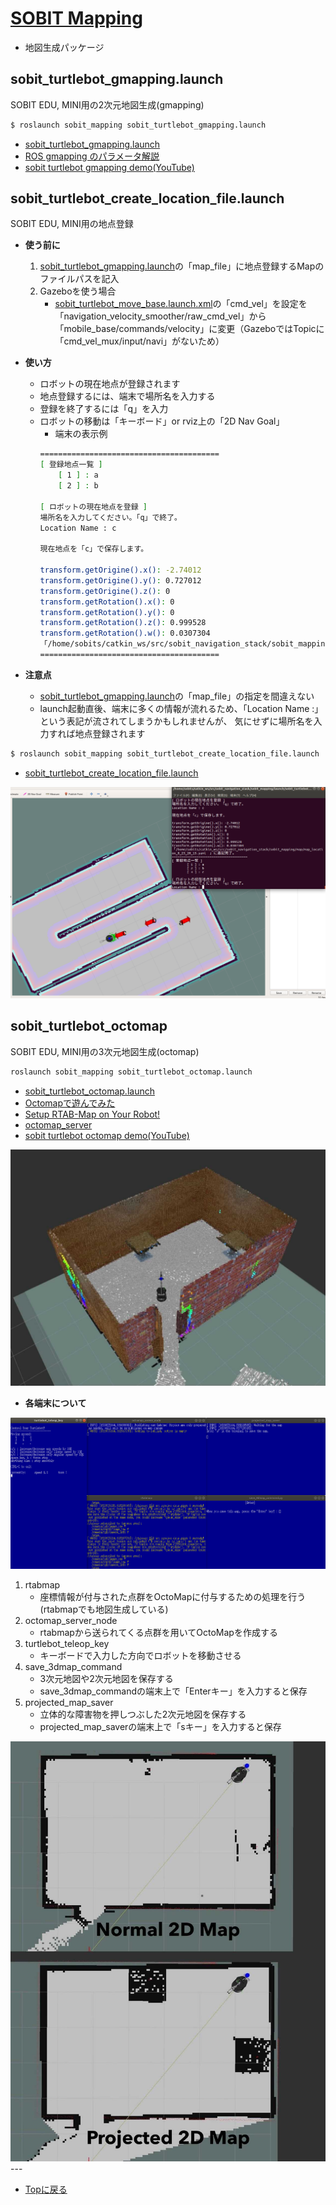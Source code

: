 # [SOBIT Mapping](/sobit_mapping)  
- 地図生成パッケージ

## sobit_turtlebot_gmapping.launch
SOBIT EDU, MINI用の2次元地図生成(gmapping)

```bash
$ roslaunch sobit_mapping sobit_turtlebot_gmapping.launch 
```
- [sobit_turtlebot_gmapping.launch](/sobit_mapping/launch/sobit_turtlebot_gmapping.launch)
- [ROS gmapping のパラメータ解説](https://sy-base.com/myrobotics/ros/gmapping/)
- [sobit turtlebot gmapping demo(YouTube)](https://www.youtube.com/watch?v=jon18pnzHeI)

## sobit_turtlebot_create_location_file.launch
SOBIT EDU, MINI用の地点登録
- **使う前に**
    1. [sobit_turtlebot_gmapping.launch](/sobit_mapping/launch/sobit_turtlebot_create_location_file.launch)の「map_file」に地点登録するMapのファイルパスを記入
    2. Gazeboを使う場合
        - [sobit_turtlebot_move_base.launch.xml](sobit_navigation/launch/include/sobit_turtlebot/sobit_turtlebot_move_base.launch.xml)の「cmd_vel」を設定を「navigation_velocity_smoother/raw_cmd_vel」から「mobile_base/commands/velocity」に変更（GazeboではTopicに「cmd_vel_mux/input/navi」がないため）

- **使い方**
    - ロボットの現在地点が登録されます
    - 地点登録するには、端末で場所名を入力する
    - 登録を終了するには「q」を入力
    - ロボットの移動は「キーボード」or rviz上の「2D Nav Goal」
        - 端末の表示例
        ```bash
        ========================================
        [ 登録地点一覧 ]
            [ 1 ] : a
            [ 2 ] : b

        [ ロボットの現在地点を登録 ] 
        場所名を入力してください。「q」で終了。
        Location Name : c              

        現在地点を「c」で保存します。

        transform.getOrigine().x(): -2.74012
        transform.getOrigine().y(): 0.727012
        transform.getOrigine().z(): 0
        transform.getRotation().x(): 0
        transform.getRotation().y(): 0
        transform.getRotation().z(): 0.999528
        transform.getRotation().w(): 0.0307304
        「/home/sobits/catkin_ws/src/sobit_navigation_stack/sobit_mapping/map/map_location_8_23_20_15.yaml　」に追記完了。
        ========================================
        ```
- **注意点**
    - [sobit_turtlebot_gmapping.launch](/sobit_mapping/launch/sobit_turtlebot_create_location_file.launch)の「map_file」の指定を間違えない
    - launch起動直後、端末に多くの情報が流れるため、「Location Name :」という表記が流されてしまうかもしれませんが、 気にせずに場所名を入力すれば地点登録されます

```bash
$ roslaunch sobit_mapping sobit_turtlebot_create_location_file.launch 
```
- [sobit_turtlebot_create_location_file.launch](/sobit_mapping/launch/sobit_turtlebot_create_location_file.launch)
<div align="center">
    <img src="doc/img/sobit_turtlebot_create_location_file.png">
</div> 

## sobit_turtlebot_octomap
SOBIT EDU, MINI用の3次元地図生成(octomap)

```bash
roslaunch sobit_mapping sobit_turtlebot_octomap.launch 
```
- [sobit_turtlebot_octomap.launch](/sobit_mapping/launch/sobit_turtlebot_octomap.launch)
- [Octomapで遊んでみた](https://qiita.com/ryu_software/items/d13a70aacfc6a71cacdb#%E3%82%A4%E3%83%B3%E3%82%B9%E3%83%88%E3%83%BC%E3%83%AB)
- [Setup RTAB-Map on Your Robot!](http://wiki.ros.org/rtabmap_ros/Tutorials/SetupOnYourRobot)
- [octomap_server](http://wiki.ros.org/octomap_server)
- [sobit turtlebot octomap demo(YouTube)](https://www.youtube.com/watch?v=32QMeLIP2Yo)

<div align="center">
    <img src="doc/img/sobit_turtlebot_octomap.jpg">
</div> 

- **各端末について**
<div align="center">
    <img src="doc/img/sobit_turtlebot_octomap_terminal.png">
</div> 

1. rtabmap
    - 座標情報が付与された点群をOctoMapに付与するための処理を行う(rtabmapでも地図生成している)
2. octomap_server_node
    - rtabmapから送られてくる点群を用いてOctoMapを作成する
3. turtlebot_teleop_key
    - キーボードで入力した方向でロボットを移動させる
4. save_3dmap_command
    - 3次元地図や2次元地図を保存する
    - save_3dmap_commandの端末上で「Enterキー」を入力すると保存
5. projected_map_saver
    - 立体的な障害物を押しつぶした2次元地図を保存する
    - projected_map_saverの端末上で「sキー」を入力すると保存
<div align="center">
    <img src="doc/img/nomal_map_and_projected_map.jpg">
</div> 
---

- [Topに戻る](https://gitlab.com/TeamSOBITS/sobit_navigation_stack#sobit-navigation-stack)
